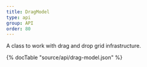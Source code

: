 ```yaml
---
title: DragModel
type: api
group: API
order: 80
---
```

A class to work with drag and drop grid infrastructure.

{% docTable "source/api/drag-model.json" %}


